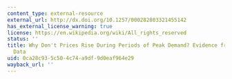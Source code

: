 ```yaml
---
content_type: external-resource
external_url: http://dx.doi.org/10.1257/000282803321455142
has_external_license_warning: true
license: https://en.wikipedia.org/wiki/All_rights_reserved
status: ''
title: Why Don't Prices Rise During Periods of Peak Demand? Evidence from Scanner
  Data
uid: 0ca28c93-5c50-4c74-a9df-9d0eaf964e29
wayback_url: ''
---
```

